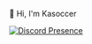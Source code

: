👋 Hi, I'm Kasoccer

[![Discord Presence](https://lanyard-profile-readme.vercel.app/api/683927124784054328
                            )](https://discord.com/users/683927124784054328)
